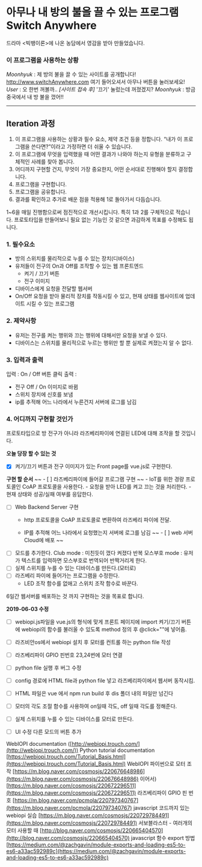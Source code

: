 # 아무나 내 방의 불을 끌 수 있는 프로그램 Switch Anywhere

드라마 <빅뱅이론>에 나온 농담에서 영감을 받아 만들었습니다.

### 이 프로그램을 사용하는 상황

*Moonhyuk* : 제 방의 불을 끌 수 있는 사이트를 공개합니다! http://www.switchAnywhere.com 여기 들어오셔서 아무나 버튼을 눌러보세요!
*User* : 오 한번 꺼볼까.. *[사이트 접속 후]* '끄기' 눌렀는데 꺼졌겠지?
*Moonhyuk* : 방금 중국에서 내 방 불을 껐어!!

----

## Iteration 과정
1. 이  프로그램을  사용하는  상황과  필수  요소, 제약  조건  등을  정합니다. “내가  이  프로그램을  쓴다면?”이라고  가정하면  더  쉬울  수  있습니다.
2. 이  프로그램에  무엇을  입력했을  때  어떤  결과가  나와야  하는지  유형을  분류하고  구체적인  사례를  찾아  봅니다.
3. 어디까지  구현할  건지, 무엇이  가장  중요한지, 어떤  순서대로  진행해야  할지  결정합니다.
4. 프로그램을  구현합니다.
5. 프로그램을  공유합니다.
6. 결과를  확인하고  추가로  배운  점을  적용해 1로  돌아가서  다듬습니다.

1~6을  매일  진행함으로써  점진적으로  개선시킵니다. 특히 1과 2를 구체적으로 적습니다. 프로토타입을 만들어보니 필요 없는 기능인 것 같으면 과감하게 목표를 수정해도 됩니다.


### 1. 필수요소
 - 방의 스위치를 물리적으로 누를 수 있는 장치(디바이스)
 - 유저들이 전구의 On과 Off를 조작할 수 있는 웹 프론트엔드
	 - 켜기 / 끄기 버튼
	 - 전구 이미지
 - 디바이스에게 요청을 전달할 웹서버
 - On/Off 요청을 받아 물리적 장치를 작동시킬 수 있고, 현재 상태를 웹사이트에 업데이트 시킬 수 있는 프로그램

### 2. 제약사항
- 유저는 전구를 켜는 행위와 끄는 행위에 대해서만 요청을 보낼 수 있다.
- 디바이스는 스위치를 물리적으로 누르는 행위만 할 뿐 실제로 켜졌는지 알 수 없다.


### 3. 입력과 출력
입력 : On / Off 버튼 클릭
출력 :
- 전구 Off / On 이미지로 바뀜
- 스위치 장치에 신호를 보냄
- ip를 추적해 어느 나라에서 누른건지 서버에 로그를 남김

### 4. 어디까지 구현할 것인가
프로토타입으로 방 전구가 아니라 라즈베리파이에 연결된 LED에 대해 조작을 할 것입니다.

**오늘 당장 할 수 있는 것**
- [x] 켜기/끄기 버튼과 전구 이미지가 있는 Front page를 vue.js로 구현한다.

**구현 할 순서**
~~ - [ ] 라즈베리파이에 들어갈 프로그램 구현 ~~
	- IoT를 위한 경량 프로토콜인 CoAP 프로토콜을 사용한다.
	- 요청을 받아 LED를 켜고 끄는 것을 처리한다.
	- 현재 상태와 성공/실패 여부를 응답한다.
- [ ] Web Backend Server 구현
	- http 프로토콜을 CoAP 프로토콜로 변환하여 라즈베리 파이에 전달.


	- IP를 추적해 어느 나라에서 요청했는지 서버에 로그를 남김
~~ - [ ] web 서버 Cloud에 배포 ~~
- [ ] 모드를 추가한다.
Club mode : 미친듯이 껐다 켜졌다 반복
모스부호 mode : 유저가 텍스트를 입력하면 모스부호로 번역되어 반짝거리게 한다.
- [ ] 실제 스위치를 누를 수 있는 디바이스를 만든다.(모터로)
- [ ] 라즈베리 파이에 들어가는 프로그램을 수정한다.
	- LED 조작 함수를 없애고 스위치 조작 함수로 바꾼다.

6일간 웹서버를 배포하는 것 까지 구현하는 것을 목표로 합니다.

**2019-06-03 수정**
- [ ] webiopi.js파일을 vue.js의 형식에 맞게 프론트 페이지에 import
켜기/끄기 버튼에 webiopi의 함수를 불러올 수 있도록 method 정의 후 @click=""에 넣어줌.
- [ ] 라즈비안os에서 webiopi 설치 후 모터를 컨트롤 하는 python file 작성
- [ ] 라즈베리파이 GPIO 핀번호 23,24번에 모터 연결
- [ ] python file 실행 후 버그 수정
- [ ] config 경로에 HTML file과 python file 넣고 라즈베리파이에서 웹서버 동작시킴.
- [ ] HTML 파일은 vue 에서 npm run build 후 dis 폴더 내의 파일만 넘긴다
- [ ] 모터의 각도 조절 함수를 사용하여 on일때 각도, off 일때 각도를 정해준다.
- [ ] 실제 스위치를 누를 수 있는 디바이스를 모터로 만든다.
- [ ] UI 수정 다른 모드의 버튼 추가


WebIOPI documentation
([http://webiopi.trouch.com/](http://webiopi.trouch.com/))
Python tutorial documentation
[https://webiopi.trouch.com/Tutorial_Basis.html](https://webiopi.trouch.com/Tutorial_Basis.html)
WebIOPI 파이썬으로 모터 조작
[https://m.blog.naver.com/cosmosjs/220676648986](https://m.blog.naver.com/cosmosjs/220676648986)
이어서)
[https://m.blog.naver.com/cosmosjs/220672296511](https://m.blog.naver.com/cosmosjs/220672296511)
라즈베리파이 GPIO 핀 번호
[https://m.blog.naver.com/pcmola/220797340767](https://m.blog.naver.com/pcmola/220797340767)
javascript 코드까지 있는 webiopi 실습 
[https://m.blog.naver.com/cosmosjs/220729784491](https://m.blog.naver.com/cosmosjs/220729784491)
서보블라스터 - 여러개의 모터 사용할 때
[http://blog.naver.com/cosmosjs/220665404570](http://blog.naver.com/cosmosjs/220665404570)
javascript 함수 export 방법
[https://medium.com/@zachgavin/module-exports-and-loading-es5-to-es6-a33ac592989c](https://medium.com/@zachgavin/module-exports-and-loading-es5-to-es6-a33ac592989c)
 


